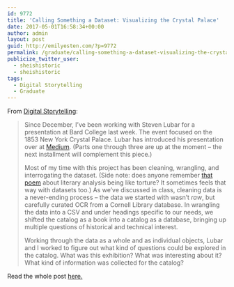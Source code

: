 ```yaml
---
id: 9772
title: 'Calling Something a Dataset: Visualizing the Crystal Palace'
date: 2017-05-01T16:58:34+00:00
author: admin
layout: post
guid: http://emilyesten.com/?p=9772
permalink: /graduate/calling-something-a-dataset-visualizing-the-crystal-palace/
publicize_twitter_user:
  - sheishistoric
  - sheishistoric
tags:
  - Digital Storytelling
  - Graduate
---
```

From <a href="https://digitalstorytelling.jimmcgrath.us/uncategorized/calling-something-a-dataset-visualizing-the-crystal-palace/#more-140" target="_blank" rel="noopener noreferrer">Digital Storytelling</a>:

> Since December, I’ve been working with Steven Lubar for a presentation at Bard College last week. The event focused on the 1853 New York Crystal Palace. Lubar has introduced his presentation over at [Medium](https://medium.com/@lubar/cataloging-history-eac876941db6). (Parts one through three are up at the moment – the next installment will complement this piece.)
>
> Most of my time with this project has been cleaning, wrangling, and interrogating the dataset. (Side note: does anyone remember [that poem](https://www.poetryfoundation.org/poems-and-poets/poems/detail/46712) about literary analysis being like torture? It sometimes feels that way with datasets too.) As we’ve discussed in class, cleaning data is a never-ending process – the data we started with wasn’t _raw_, but carefully curated OCR from a Cornell Library database. In wrangling the data into a CSV and under headings specific to our needs, we shifted the catalog as a book into a catalog as a database, bringing up multiple questions of historical and technical interest.
>
> Working through the data as a whole and as individual objects, Lubar and I worked to figure out what kind of questions could be explored in the catalog. What was this exhibition? What was interesting about it? What kind of information was collected for the catalog?

Read the whole post [here.](https://digitalstorytelling.jimmcgrath.us/uncategorized/calling-something-a-dataset-visualizing-the-crystal-palace/#more-140)
